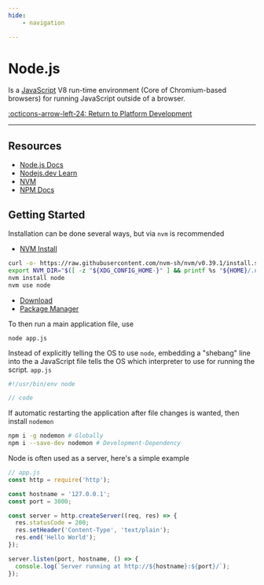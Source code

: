 ```yaml
---
hide:
    - navigation

---
```


# Node.js

Is a [JavaScript](/Knowledge-Notebook/Programming-Languages/Languages/JavaScript) V8 run-time environment (Core of Chromium-based browsers) for running JavaScript outside of a browser.

[:octicons-arrow-left-24: Return to Platform Development](/Knowledge-Notebook/Platform-Development/)

---

## Resources

- [Node.js Docs](https://nodejs.org/en/docs/)
- [Nodejs.dev Learn](https://nodejs.dev/learn)
- [NVM](https://github.com/nvm-sh/nvm)
- [NPM Docs](https://docs.npmjs.com/)

## Getting Started

Installation can be done several ways, but via `nvm` is recommended

- [NVM Install](https://github.com/nvm-sh/nvm#installing-and-updating)
``` bash
curl -o- https://raw.githubusercontent.com/nvm-sh/nvm/v0.39.1/install.sh | bash
export NVM_DIR="$([ -z "${XDG_CONFIG_HOME-}" ] && printf %s "${HOME}/.nvm" || printf %s "${XDG_CONFIG_HOME}/nvm")"[ -s "$NVM_DIR/nvm.sh" ] && \. "$NVM_DIR/nvm.sh" # This loads nvm`
nvm install node
nvm use node
```
- [Download](https://nodejs.dev/download/)
- [Package Manager](https://nodejs.dev/download/package-manager/)

To then run a main application file, use
```
node app.js
```

Instead of explicitly telling the OS to use `node`, embedding a "shebang" line into the a JavaScript file tells the OS which interpreter to use for running the script.
`app.js`
``` js
#!/usr/bin/env node

// code
```

If automatic restarting the application after file changes is wanted, then install `nodemon`
``` bash
npm i -g nodemon # Globally
npm i --save-dev nodemon # Development-Dependency
```
<!-- !!! note ""
    Note: npm needs to be installed? -->

Node is often used as a server, here's a simple example
``` js
// app.js
const http = require('http');

const hostname = '127.0.0.1';
const port = 3000;

const server = http.createServer((req, res) => {
  res.statusCode = 200;
  res.setHeader('Content-Type', 'text/plain');
  res.end('Hello World');
});

server.listen(port, hostname, () => {
  console.log(`Server running at http://${hostname}:${port}/`);
});
```
<!-- 
## Stopping

++ctrl+c++

To immediately force the process to terminate with code.
``` js
process.exit(1)
```
However with servers, there maybe pending or running requests.
``` js
process.on('SIGTERM', () => {
  server.close(() => {
    console.log('Process terminated')
  })
})
```
Then in another file, calling the pid `SIGTERM` will terminal gracefully.
``` js
process.kill(process.pid, 'SIGTERM')

``` -->
